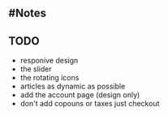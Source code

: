 #Notes
---

## TODO
- responive design
- the slider
- the rotating icons
- articles as dynamic as possible
- add the account page (design only)
- don't add copouns or taxes just checkout
